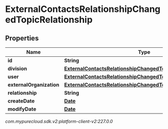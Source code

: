 # ExternalContactsRelationshipChangedTopicRelationship


## Properties

| Name | Type | Description | Notes |
| ------------ | ------------- | ------------- | ------------- |
| **id** | **String** |  |  [optional] |
| **division** | [**ExternalContactsRelationshipChangedTopicDivision**](ExternalContactsRelationshipChangedTopicDivision) |  |  [optional] |
| **user** | [**ExternalContactsRelationshipChangedTopicUser**](ExternalContactsRelationshipChangedTopicUser) |  |  [optional] |
| **externalOrganization** | [**ExternalContactsRelationshipChangedTopicExternalOrganization**](ExternalContactsRelationshipChangedTopicExternalOrganization) |  |  [optional] |
| **relationship** | **String** |  |  [optional] |
| **createDate** | [**Date**](Date) |  |  [optional] |
| **modifyDate** | [**Date**](Date) |  |  [optional] |




_com.mypurecloud.sdk.v2:platform-client-v2:227.0.0_
